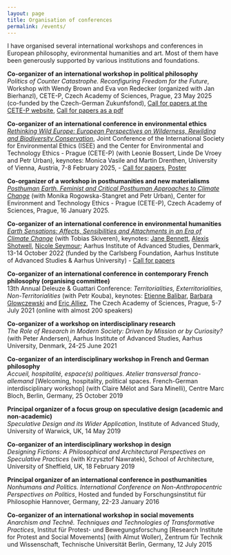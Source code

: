 ```yaml
---
layout: page
title: Organisation of conferences
permalink: /events/
---
```



I have organised several international workshops and conferences in European philosophy, evironmental humanities and art. Most of them have been generously supported by various institutions and foundations.

**Co-organizer of an international workshop in political philosophy**<br>
<i>Politics of Counter Catastrophe. Reconfiguring Freedom for the Future</i><a/>, Workshop with Wendy Brown and Eva von Redecker (organized with Jan Bierhanzl), CETE-P, Czech Academy of Sciences, Prague, 23 May 2025 (co-funded by the Czech-German Zukunfsfond), <a href="https://cetep.eu/news/cfp-politics-of-counter-catastrophe-reconfiguring-freedom-for-the-future/" target="_blank">Call for papers at the CETE-P website<a/>, <a href="../articles/CfP_Politics of Counter Catastrophe_CETE-P_Prague_22.5.2025.pdf" taget="_blank">Call for papers as a pdf</a> <br>

**Co-organizer of an international conference in environmental ethics**<br>
<a href="https://cetep.eu/rethinking-wild-europe/" target="_blank"><i>Rethinking Wild Europe:
European Perspectives on Wilderness, Rewilding and Biodiversity Conservation</i></a>, Joint Conference of the International Society for Environmental Ethics (ISEE) and the Center for Environmental and Technology Ethics - Prague (CETE-P) (with Leonie Bossert, Linde De Vroey and Petr Urban), keynotes: Monica Vasile and Martin Drenthen, University of Vienna, Austria, 7-8 February 2025, - <a href="../articles/CfA-Rethinking Wild Europe-4.pdf" taget="_blank">Call for papers</a>, <a href="../articles/Poster_Rethinking Wild Europe_7-8 Feb 2025.pdf" taget="_blank">Poster</a><br> 

**Co-organizer of a workshop in posthumanities and new materialisms**<br>
<a href="https://cetep.eu/posthuman-earth-feminist-and-critical-posthuman-approaches-to-climate-change/" target="_blank"><i>Posthuman Earth. Feminist and Critical Posthuman Approaches to Climate Change</i></a> (with Monika Rogowska-Stangret and Petr Urban), Center for Environment and Technology Ethics - Prague (CETE-P), Czech Academy of Sciences, Prague, 16 January 2025.<br>

**Co-organizer of an international conference in environmental humanities**<br>
<a href="https://aias.au.dk/events/earth-sensations" target="_blank"><i>Earth Sensations: Affects, Sensibilities and Attachments in an Era of Climate Change</i></a> (with Tobias Skiveren), keynotes: <a href="https://politicalscience.jhu.edu/directory/jane-bennett/" target="_blank">Jane Bennett</a>, <a href="https://alexisshotwell.com" target="_blank">Alexis Shotwell</a>, <a href="https://english.fullerton.edu/faculty/profile/n_seymour.aspx" target="_blank">Nicole Seymour</a>; Aarhus Institute of Advanced Studies, Denmark, 13-14 October 2022 (funded by the Carlsberg Foundation, Aarhus Institute of Advanced Studies & Aarhus University) - <a href="../articles/CfP_Conference_Earth Sensations_AIAS_AU_KN.pdf" taget="_blank">Call for papers</a>


**Co-organizer of an international conference in contemporary French philosophy (organising committee)**<br>
13th Annual Deleuze & Guattari Conference: *Territorialities, Exterritorialities, Non-Territorialities* (with Petr Kouba), keynotes: <a href="https://www.kingston.ac.uk/staff/profile/professor-etienne-balibar-408/" target="_blank">Etienne Balibar</a>, <a href="http://las.ehess.fr/index.php?1716" target="_blank">Barbara Glowczewski</a> and <a href="https://www.kingston.ac.uk/staff/profile/professor-eric-alliez-417/" target="_blank">Eric Alliez</a>, The Czech Academy of Sciences, Prague, 5-7 July 2021 (online with almost 200 speakers)


**Co-organizer of a workshop on interdisciplinary research**<br>
*The Role of Research in Modern Society: Driven by Mission or by Curiosity?* (with Peter Andersen), Aarhus Institute of Advanced Studies, Aarhus University, Denmark, 24-25 June 2021

**Co-organizer of an interdisciplinary workshop in French and German philosophy**<br>
*Accueil, hospitalité, espace(s) politiques. Atelier transversal franco-allemand* [Welcoming, hospitality, political spaces. French-German interdisciplinary workshop] (with Claire Mélot and Sara Minelli), Centre Marc Bloch, Berlin, Germany, 25 October 2019

**Principal organizer of a focus group on speculative design (academic and non-academic)** <br>
*Speculative Design and its Wider Application*, Institute of Advanced Study, University of Warwick, UK, 14 May 2019

**Co-organizer of an interdisciplinary workshop in design**<br>
*Designing Fictions: A Philosophical and Architectural Perspectives on Speculative Practices* (with Krzysztof Nawratek), School of Architecture, University of Sheffield, UK, 18 February 2019

**Principal organizer of an international conference in posthumanities**<br>
*Nonhumans and Politics. International Conference on Non-Anthropocentric Perspectives on Politics*, Hosted and funded by Forschungsinstitut für Philosophie Hannover, Germany, 22-23 January 2016

**Co-organizer of an international workshop in social movements**<br>
*Anarchism and Technê. Techniques and Technologies of Transformative Practices*, Institut für Protest- und Bewegungsforschung [Research Institute for Protest and Social Movements] (with Almut Woller), Zentrum für Technik und Wissenschaft, Technische Universität Berlin, Germany, 12 July 2015

